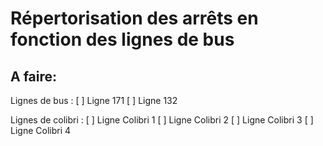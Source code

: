 # Répertorisation des arrêts en fonction des lignes de bus

## A faire:

Lignes de bus :
[ ] Ligne 171
[ ] Ligne 132

Lignes de colibri :
[ ] Ligne Colibri 1
[ ] Ligne Colibri 2
[ ] Ligne Colibri 3
[ ] Ligne Colibri 4
